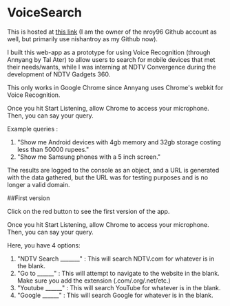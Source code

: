 # VoiceSearch

This is hosted at [this link](http://nroy96.github.io) (I am the owner of the nroy96 Github account as well, but primarily use nishantroy as my Github now).

I built this web-app as a prototype for using Voice Recognition (through Annyang by Tal Ater) to allow users to search for mobile devices that met their needs/wants, while I was interning at NDTV Convergence during the development of NDTV Gadgets 360.

This only works in Google Chrome since Annyang uses Chrome's webkit for Voice Recognition.

Once you hit Start Listening, allow Chrome to access your microphone. Then, you can say your query.

Example queries :

1) "Show me Android devices with 4gb memory and 32gb storage costing less than 50000 rupees."
2) "Show me Samsung phones with a 5 inch screen."

The results are logged to the console as an object, and a URL is generated with the data gathered, but the URL was for testing purposes and is no longer a valid domain.

##First version

Click on the red button to see the first version of the app.

Once you hit Start Listening, allow Chrome to access your microphone. Then, you can say your query.

Here, you have 4 options:

1) "NDTV Search _______" : This will search NDTV.com for whatever is in the blank.
2) "Go to ______" : This will attempt to navigate to the website in the blank. Make sure you add the extension (.com/.org/.net/etc.)
3) "Youtube ______" : This will search YouTube for whatever is in the blank.
4) "Google ______" : This will search Google for whatever is in the blank.



